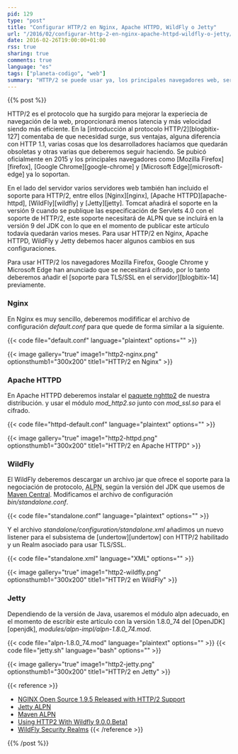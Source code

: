```yaml
---
pid: 129
type: "post"
title: "Configurar HTTP/2 en Nginx, Apache HTTPD, WildFly o Jetty"
url: "/2016/02/configurar-http-2-en-nginx-apache-httpd-wildfly-o-jetty/"
date: 2016-02-26T19:00:00+01:00
rss: true
sharing: true
comments: true
language: "es"
tags: ["planeta-codigo", "web"]
summary: "HTTP/2 se puede usar ya, los principales navegadores web, servidores web y de aplicaciones ya han añadido el soporte necesario ofreciendo varias ventajas para los usuarios, desarrolladores, dispositivos cliente y los servidores. En varios de los servidores más ppulares la configuración necesaria no es complicada."
---
```


{{% post %}}

HTTP/2 es el protocolo que ha surgido para mejorar la experiecia de navegación de la web, proporcionará menos latencia y más velocidad siendo más eficiente. En la [introducción al protocolo HTTP/2][blogbitix-127] comentaba de que necesidad surge, sus ventajas, alguna diferencia con HTTP 1.1, varias cosas que los desarrolladores hacíamos que quedarán obsoletas y otras varias que deberemos seguir haciendo. Se pubicó oficialmente en 2015 y los principales navegadores como [Mozilla Firefox][firefox], [Google Chrome][google-chrome] y [Microsoft Edge][microsoft-edge] ya lo soportan.

En el lado del servidor varios servidores web también han incluido el soporte para HTTP/2, entre ellos [Nginx][nginx], [Apache HTTPD][apache-httpd], [WildFly][wildfly] y [Jetty][jetty]. Tomcat añadirá el soporte en la versión 9 cuando se publique las especificación de Servlets 4.0 con el soporte de HTTP/2, este soporte necesitará de ALPN que se incluirá en la versión 9 del JDK con lo que en el momento de publicar este artículo todavía quedarán varios meses. Para usar HTTP/2 en Nginx, Apache HTTPD, WildFly y Jetty debemos hacer algunos cambios en sus configuraciones.

Para usar HTTP/2 los navegadores Mozilla Firefox, Google Chrome y Microsoft Edge han anunciado que se necesitará cifrado, por lo tanto deberemos añadir el [soporte para TLS/SSL en el servidor][blogbitix-14] previamente.

### Nginx

En Nginx es muy sencillo, deberemos modifificar el archivo de configuración _default.conf_ para que quede de forma similar a la siguiente.

{{< code file="default.conf" language="plaintext" options="" >}}

{{< image
    gallery="true"
    image1="http2-nginx.png" optionsthumb1="300x200" title1="HTTP/2 en Nginx" >}}

### Apache HTTPD

En Apache HTTPD deberemos instalar el [paquete nghttp2](https://www.archlinux.org/packages/extra/x86_64/nghttp2/) de nuestra distribución. y usar el módulo _mod\_http2.so_ junto con _mod\_ssl.so_ para el cifrado.

{{< code file="httpd-default.conf" language="plaintext" options="" >}}

{{< image
    gallery="true"
    image1="http2-httpd.png" optionsthumb1="300x200" title1="HTTP/2 en Apache HTTPD" >}}

### WildFly

El WildFly deberemos descargar un archivo jar que ofrece el soporte para la negociación de protocolo,
<abbr title="Application-Layer Protocol Negotiation">ALPN</abbr>, según la versión del JDK que usemos de [Maven Central](http://central.maven.org/maven2/org/mortbay/jetty/alpn/alpn-boot/). Modificamos el archivo de configuración _bin/standalone.conf_.

{{< code file="standalone.conf" language="plaintext" options="" >}}

Y el archivo _standalone/configuration/standalone.xml_ añadimos un nuevo listener para el subsistema de [undertow][undertow] con HTTP/2 habilitado y un Realm asociado para usar TLS/SSL.

{{< code file="standalone.xml" language="XML" options="" >}}

{{< image
    gallery="true"
    image1="http2-wildfly.png" optionsthumb1="300x200" title1="HTTP/2 en WildFly" >}}

### Jetty

Dependiendo de la versión de Java, usaremos el módulo alpn adecuado, en el momento de escribir este artículo con la versión 1.8.0_74 del [OpenJDK][openjdk], _modules/alpn-impl/alpn-1.8.0\_74.mod_.

{{< code file="alpn-1.8.0_74.mod" language="plaintext" options="" >}}
{{< code file="jetty.sh" language="bash" options="" >}}

{{< image
    gallery="true"
    image1="http2-jetty.png" optionsthumb1="300x200" title1="HTTP/2 en Jetty" >}}

{{< reference >}}
* [NGINX Open Source 1.9.5 Released with HTTP/2 Support](https://www.nginx.com/blog/nginx-1-9-5/)
* [Jetty ALPN](http://www.eclipse.org/jetty/documentation/current/alpn-chapter.html)
* [Maven ALPN](http://central.maven.org/maven2/org/mortbay/jetty/alpn/alpn-boot/8.1.7.v20160121/)
* [Using HTTP2 With Wildfly 9.0.0.Beta1](http://undertow.io/blog/2015/03/26/HTTP2-In-Wildfly.html)
* [WildFly Security Realms](https://docs.jboss.org/author/display/WFLY10/Security+Realms)
{{< /reference >}}

{{% /post %}}
